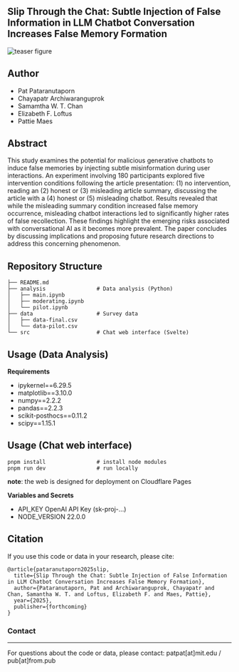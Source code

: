 ## Slip Through the Chat: Subtle Injection of False Information in LLM Chatbot Conversation Increases False Memory Formation

![teaser figure](https://github.com/user-attachments/assets/9a8df504-098b-460a-b185-3df920f4ba28)

## Author
- Pat Pataranutaporn
- Chayapatr Archiwaranguprok
- Samamtha W. T. Chan
- Elizabeth F. Loftus
- Pattie Maes

## Abstract
This study examines the potential for malicious generative chatbots to induce false memories by injecting subtle misinformation during user interactions. An experiment involving 180 participants explored five intervention conditions following the article presentation: (1) no intervention, reading an (2) honest or (3) misleading article summary, discussing the article with a (4) honest or (5) misleading chatbot. Results revealed that while the misleading summary condition increased false memory occurrence, misleading chatbot interactions led to significantly higher rates of false recollection. These findings highlight the emerging risks associated with conversational AI as it becomes more prevalent. The paper concludes by discussing implications and proposing future research directions to address this concerning phenomenon.


## Repository Structure
```
├── README.md
├── analysis                # Data analysis (Python)
│   ├── main.ipynb
│   ├── moderating.ipynb
│   └── pilot.ipynb
├── data                    # Survey data
│   ├── data-final.csv
│   └── data-pilot.csv
└── src                     # Chat web interface (Svelte)
```

## Usage (Data Analysis)

**Requirements**
- ipykernel==6.29.5
- matplotlib==3.10.0
- numpy==2.2.2
- pandas==2.2.3
- scikit-posthocs==0.11.2
- scipy==1.15.1

## Usage (Chat web interface)

```
pnpm install                # install node modules
pnpm run dev                # run locally
```

**note**: the web is designed for deployment on Cloudflare Pages

**Variables and Secrets**
- API_KEY                   OpenAI API Key (sk-proj-...)
- NODE_VERSION              22.0.0


## Citation
If you use this code or data in your research, please cite:

```
@article{pataranutaporn2025slip,
  title={Slip Through the Chat: Subtle Injection of False Information in LLM Chatbot Conversation Increases False Memory Formation},
  author={Pataranutaporn, Pat and Archiwaranguprok, Chayapatr and Chan, Samantha W. T. and Loftus, Elizabeth F. and Maes, Pattie},
  year={2025},
  publisher={forthcoming}
}
```

### Contact
---
For questions about the code or data, please contact: patpat[at]mit.edu / pub[at]from.pub
